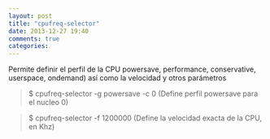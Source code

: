 ```yaml
---
layout: post
title: "cpufreq-selector"
date: 2013-12-27 19:40
comments: true
categories: 
---
```

Permite definir el perfil de la CPU powersave, performance, conservative, userspace, ondemand) así como la velocidad y otros parámetros

>$ cpufreq-selector -g powersave -c 0 (Define perfil powersave para el nucleo 0)

>$ cpufreq-selector -f 1200000 (Define la velocidad exacta de la CPU, en Khz)

